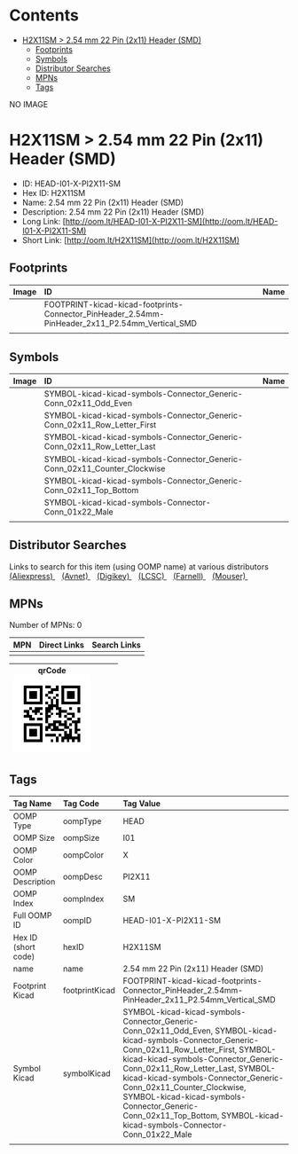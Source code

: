 



Contents
========

* [H2X11SM > 2.54 mm 22 Pin (2x11) Header (SMD)](#h2x11sm--254-mm-22-pin-2x11-header-smd)
	* [Footprints](#footprints)
	* [Symbols](#symbols)
	* [Distributor Searches](#distributor-searches)
	* [MPNs](#mpns)
	* [Tags](#tags)
  
NO IMAGE  
# H2X11SM > 2.54 mm 22 Pin (2x11) Header (SMD)

- ID: HEAD-I01-X-PI2X11-SM
- Hex ID: H2X11SM
- Name: 2.54 mm 22 Pin (2x11) Header (SMD)
- Description: 2.54 mm 22 Pin (2x11) Header (SMD)
- Long Link: [http://oom.lt/HEAD-I01-X-PI2X11-SM](http://oom.lt/HEAD-I01-X-PI2X11-SM)
- Short Link: [http://oom.lt/H2X11SM](http://oom.lt/H2X11SM)

## Footprints
  

|Image|ID|Name|
| :--- | :--- | :--- |
||FOOTPRINT-kicad-kicad-footprints-Connector_PinHeader_2.54mm-PinHeader_2x11_P2.54mm_Vertical_SMD||
||||

## Symbols
  

|Image|ID|Name|
| :--- | :--- | :--- |
|![]()|SYMBOL-kicad-kicad-symbols-Connector_Generic-Conn_02x11_Odd_Even||
|![]()|SYMBOL-kicad-kicad-symbols-Connector_Generic-Conn_02x11_Row_Letter_First||
|![]()|SYMBOL-kicad-kicad-symbols-Connector_Generic-Conn_02x11_Row_Letter_Last||
|![]()|SYMBOL-kicad-kicad-symbols-Connector_Generic-Conn_02x11_Counter_Clockwise||
|![]()|SYMBOL-kicad-kicad-symbols-Connector_Generic-Conn_02x11_Top_Bottom||
|![]()|SYMBOL-kicad-kicad-symbols-Connector-Conn_01x22_Male||
||||

## Distributor Searches
  
Links to search for this item (using OOMP name) at various distributors  
[(Aliexpress) ](https://www.aliexpress.com/wholesale?SearchText=11172.54+mm+22+Pin+2x11+Header+SMD)&nbsp;&nbsp;&nbsp;[(Avnet) ](https://www.avnet.com/shop/us/search/2.54+mm+22+Pin+2x11+Header+SMD)&nbsp;&nbsp;&nbsp;[(Digikey) ](https://www.digikey.co.uk/en/products/result?s=2.54+mm+22+Pin+2x11+Header+SMD)&nbsp;&nbsp;&nbsp;[(LCSC) ](https://www.lcsc.com/search?q=2.54+mm+22+Pin+2x11+Header+SMD)&nbsp;&nbsp;&nbsp;[(Farnell) ](https://uk.farnell.com/search?st=2.54+mm+22+Pin+2x11+Header+SMD)&nbsp;&nbsp;&nbsp;[(Mouser) ](https://www.mouser.com/c/?q=2.54+mm+22+Pin+2x11+Header+SMD)&nbsp;&nbsp;&nbsp;
## MPNs
  
Number of MPNs: 0  

|MPN|Direct Links|Search Links|
| :--- | :--- | :--- |
||||
  

|qrCode<br>[![](https://raw.githubusercontent.com/oomlout/oomlout_OOMP_parts_V2/main/HEAD/I01/X/PI2X11/SM/qrCode_140.png)](https://github.com/oomlout/oomlout_OOMP_parts_V2/tree/main/HEAD/I01/X/PI2X11/SM/qrCode.png)||||
| :---: | :---: | :---: | :---: |

## Tags
  

|Tag Name|Tag Code|Tag Value|
| :--- | :--- | :--- |
|OOMP Type|oompType|HEAD|
|OOMP Size|oompSize|I01|
|OOMP Color|oompColor|X|
|OOMP Description|oompDesc|PI2X11|
|OOMP Index|oompIndex|SM|
|Full OOMP ID|oompID|HEAD-I01-X-PI2X11-SM|
|Hex ID (short code)|hexID|H2X11SM|
|name|name|2.54 mm 22 Pin (2x11) Header (SMD)|
|Footprint Kicad|footprintKicad|FOOTPRINT-kicad-kicad-footprints-Connector_PinHeader_2.54mm-PinHeader_2x11_P2.54mm_Vertical_SMD|
|Symbol Kicad|symbolKicad|SYMBOL-kicad-kicad-symbols-Connector_Generic-Conn_02x11_Odd_Even, SYMBOL-kicad-kicad-symbols-Connector_Generic-Conn_02x11_Row_Letter_First, SYMBOL-kicad-kicad-symbols-Connector_Generic-Conn_02x11_Row_Letter_Last, SYMBOL-kicad-kicad-symbols-Connector_Generic-Conn_02x11_Counter_Clockwise, SYMBOL-kicad-kicad-symbols-Connector_Generic-Conn_02x11_Top_Bottom, SYMBOL-kicad-kicad-symbols-Connector-Conn_01x22_Male|
||||
